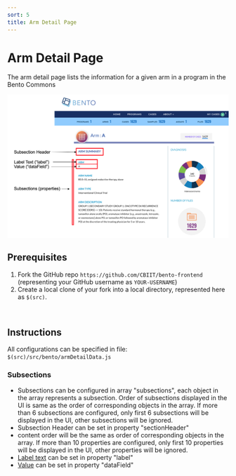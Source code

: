 ```yaml
---
sort: 5
title: Arm Detail Page
---
```


# Arm  Detail Page
The arm detail page lists the information for a given arm in a program in the Bento Commons

![Arm Detail Page](../assets/arm-detail-page.png)

## Prerequisites
1. Fork the GitHub repo `https://github.com/CBIIT/bento-frontend` (representing your GitHub username as `YOUR-USERNAME`)
2. Create a local clone of your fork into a local directory, represented here as `$(src)`.

<p>&nbsp;</p>

## Instructions

All configurations can be specified in file: `$(src)/src/bento/armDetailData.js`

### Subsections
* Subsections can be configured in array "subsections", each object in the array represents a subsection.  Order of subsections displayed in the UI is same as the order of corresponding objects in the array. If more than 6 subsections are configured, only first 6 subsections will be displayed in the UI, other subsections will be ignored.
* Subsection Header can be set in property "sectionHeader"
* content order will be the same as order of corresponding objects in the array. If more than 10 properties are configured, only first 10 properties will be displayed in the UI, other properties will be ignored.
* <u>Label text</u> can be set in property "label"
* <u>Value</u> can be set in property "dataField"

